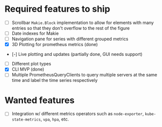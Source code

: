 # Required features to ship
* [ ] Scrollbar `Makie.Block` implementation to allow for elements with many entries so that they don't overflow to the rest of the figure
* [ ] Date indexes for Makie
* [ ] Navigation pane for series with different grouped metrics
* [x] 3D Plotting for prometheus metrics (done)
* [-] Live plotting and updates (partially done, GUI needs support)
* [ ] Different plot types
* [x] CLI MVP (done)
* [ ] Multiple PrometheusQueryClients to query multiple servers at the same time and label the time series respectively

# Wanted features
* [ ] Integration w/ different metrics operators such as `node-exporter`, `kube-state-metrics`, `vpa`, `hpa`, etc.